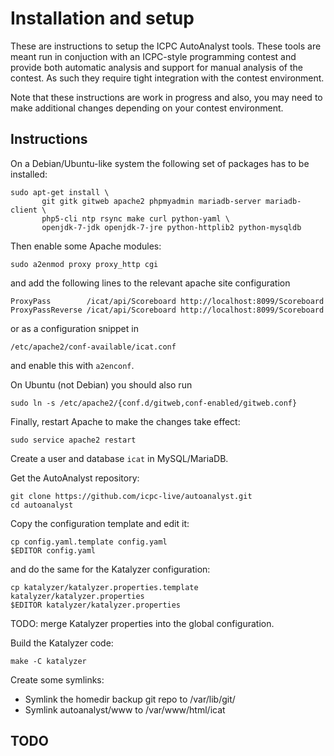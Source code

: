 # Installation and setup

These are instructions to setup the ICPC AutoAnalyst tools. These
tools are meant run in conjuction with an ICPC-style programming
contest and provide both automatic analysis and support for manual
analysis of the contest. As such they require tight integration with
the contest environment.

Note that these instructions are work in progress and also, you may
need to make additional changes depending on your contest environment.

## Instructions

On a Debian/Ubuntu-like system the following set of packages has to be
installed:
```
sudo apt-get install \
       git gitk gitweb apache2 phpmyadmin mariadb-server mariadb-client \
       php5-cli ntp rsync make curl python-yaml \
       openjdk-7-jdk openjdk-7-jre python-httplib2 python-mysqldb
```

Then enable some Apache modules:
```
sudo a2enmod proxy proxy_http cgi
```
and add the following lines to the relevant apache site configuration
```
ProxyPass        /icat/api/Scoreboard http://localhost:8099/Scoreboard
ProxyPassReverse /icat/api/Scoreboard http://localhost:8099/Scoreboard
```
or as a configuration snippet in
```
/etc/apache2/conf-available/icat.conf
```
and enable this with `a2enconf`.

On Ubuntu (not Debian) you should also run
```
sudo ln -s /etc/apache2/{conf.d/gitweb,conf-enabled/gitweb.conf}
```
Finally, restart Apache to make the changes take effect:
```
sudo service apache2 restart
```

Create a user and database `icat` in MySQL/MariaDB.

Get the AutoAnalyst repository:
```
git clone https://github.com/icpc-live/autoanalyst.git
cd autoanalyst
```

Copy the configuration template and edit it:
```
cp config.yaml.template config.yaml
$EDITOR config.yaml
```
and do the same for the Katalyzer configuration:
```
cp katalyzer/katalyzer.properties.template katalyzer/katalyzer.properties
$EDITOR katalyzer/katalyzer.properties
```
TODO: merge Katalyzer properties into the global configuration.

Build the Katalyzer code:
```
make -C katalyzer
```

Create some symlinks:
- Symlink the homedir backup git repo to /var/lib/git/
- Symlink autoanalyst/www to /var/www/html/icat


## TODO

